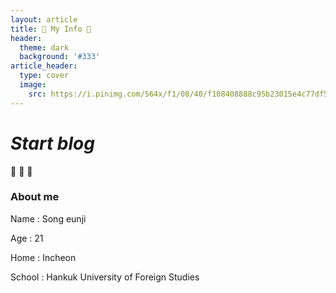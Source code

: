 ```yaml
---
layout: article
title: 🎠 My Info 🎠
header:
  theme: dark
  background: '#333'
article_header:
  type: cover
  image:
    src: https://i.pinimg.com/564x/f1/08/40/f108408888c95b23015e4c77df5d9561.jpg
---
```


# *Start blog*
:ghost: :ghost: :ghost:

### About me  

Name : Song eunji  

Age : 21  

Home : Incheon  

School : Hankuk University of Foreign Studies 

